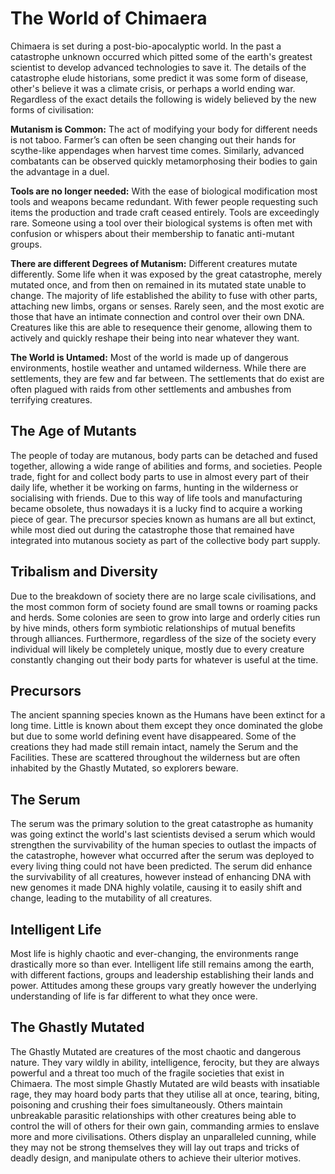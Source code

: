 # The World of Chimaera

Chimaera is set during a post-bio-apocalyptic world. In the past a catastrophe unknown occurred which pitted some of the earth's greatest scientist to develop advanced technologies to save it. The details of the catastrophe elude historians, some predict it was some form of disease, other's believe it was a climate crisis, or perhaps a world ending war. Regardless of the exact details the following is widely believed by the new forms of civilisation:

**Mutanism is Common:** The act of modifying your body for different needs is not taboo. Farmer’s can often be seen changing out their hands for scythe-like appendages when harvest time comes. Similarly, advanced combatants can be observed quickly metamorphosing their bodies to gain the advantage in a duel.

**Tools are no longer needed:** With the ease of biological modification most tools and weapons became redundant. With fewer people requesting such items the production and trade craft ceased entirely. Tools are exceedingly rare. Someone using a tool over their biological systems is often met with confusion or whispers about their membership to fanatic anti-mutant groups.

**There are different Degrees of Mutanism:** Different creatures mutate differently. Some life when it was exposed by the great catastrophe, merely mutated once, and from then on remained in its mutated state unable to change. The majority of life established the ability to fuse with other parts, attaching new limbs, organs or senses. Rarely seen, and the most exotic are those that have an intimate connection and control over their own DNA. Creatures like this are able to resequence their genome, allowing them to actively and quickly reshape their being into near whatever they want.

**The World is Untamed:** Most of the world is made up of dangerous environments, hostile weather and untamed wilderness. While there are settlements, they are few and far between. The settlements that do exist are often plagued with raids from other settlements and ambushes from terrifying creatures.

## The Age of Mutants

The people of today are mutanous, body parts can be detached and fused together, allowing a wide range of abilities and forms, and societies. People trade, fight for and collect body parts to use in almost every part of their daily life, whether it be working on farms, hunting in the wilderness or socialising with friends. Due to this way of life tools and manufacturing became obsolete, thus nowadays it is a lucky find to acquire a working piece of gear. The precursor species known as humans are all but extinct, while most died out during the catastrophe those that remained have integrated into mutanous society as part of the collective body part supply.

## Tribalism and Diversity

Due to the breakdown of society there are no large scale civilisations, and the most common form of society found are small towns or roaming packs and herds. Some colonies are seen to grow into large and orderly cities run by hive minds, others form symbiotic relationships of mutual benefits through alliances. Furthermore, regardless of the size of the society every individual will likely be completely unique, mostly due to every creature constantly changing out their body parts for whatever is useful at the time.

## Precursors

The ancient spanning species known as the Humans have been extinct for a long time. Little is known about them except they once dominated the globe but due to some world defining event have disappeared. Some of the creations they had made still remain intact, namely the Serum and the Facilities. These are scattered throughout the wilderness but are often inhabited by the Ghastly Mutated, so explorers beware.

## The Serum

The serum was the primary solution to the great catastrophe as humanity was going extinct the world's last scientists devised a serum which would strengthen the survivability of the human species to outlast the impacts of the catastrophe, however what occurred after the serum was deployed to every living thing could not have been predicted. The serum did enhance the survivability of all creatures, however instead of enhancing DNA with new genomes it made DNA highly volatile, causing it to easily shift and change, leading to the mutability of all creatures.

## Intelligent Life

Most life is highly chaotic and ever-changing, the environments range drastically more so than ever. Intelligent life still remains among the earth, with different factions, groups and leadership establishing their lands and power. Attitudes among these groups vary greatly however the underlying understanding of life is far different to what they once were.

## The Ghastly Mutated

The Ghastly Mutated are creatures of the most chaotic and dangerous nature. They vary wildly in ability, intelligence, ferocity, but they are always powerful and a threat too much of the fragile societies that exist in Chimaera. The most simple Ghastly Mutated are wild beasts with insatiable rage, they may hoard body parts that they utilise all at once, tearing, biting, poisoning and crushing their foes simultaneously. Others maintain unbreakable parasitic relationships with other creatures being able to control the will of others for their own gain, commanding armies to enslave more and more civilisations. Others display an unparalleled cunning, while they may not be strong themselves they will lay out traps and tricks of deadly design, and manipulate others to achieve their ulterior motives.

